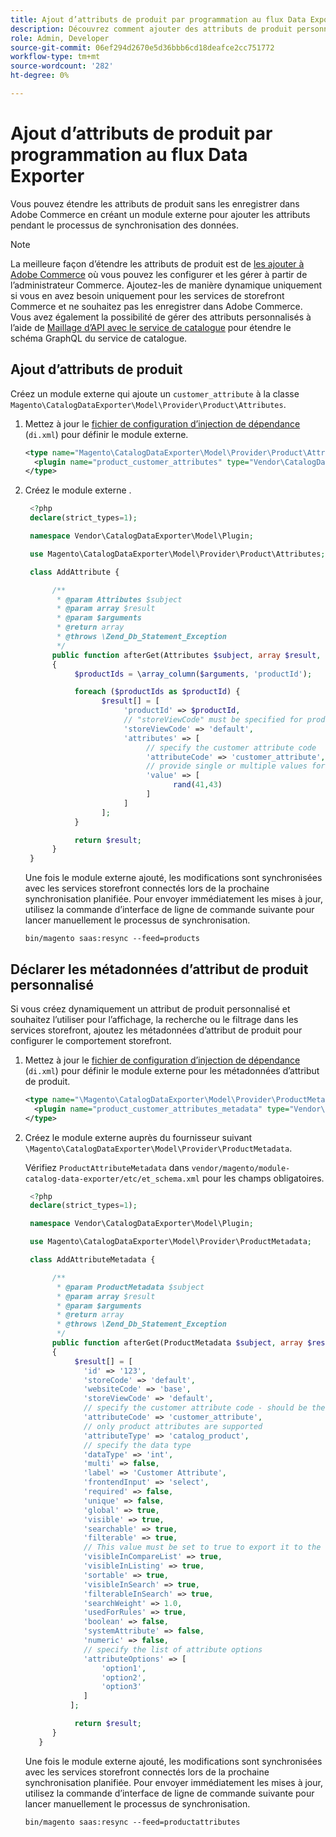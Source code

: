 ```yaml
---
title: Ajout d’attributs de produit par programmation au flux Data Exporter
description: Découvrez comment ajouter des attributs de produit personnalisés aux données de flux  [!DNL SaaS Data Export] .
role: Admin, Developer
source-git-commit: 06ef294d2670e5d36bbb6cd18deafce2cc751772
workflow-type: tm+mt
source-wordcount: '282'
ht-degree: 0%

---
```


# Ajout d’attributs de produit par programmation au flux Data Exporter

Vous pouvez étendre les attributs de produit sans les enregistrer dans Adobe Commerce en créant un module externe pour ajouter les attributs pendant le processus de synchronisation des données.

>[!NOTE]
>
>La meilleure façon d’étendre les attributs de produit est de [les ajouter à Adobe Commerce](extensibility-and-customizations.md#add-product-attributes-to-adobe-commerce) où vous pouvez les configurer et les gérer à partir de l’administrateur Commerce. Ajoutez-les de manière dynamique uniquement si vous en avez besoin uniquement pour les services de storefront Commerce et ne souhaitez pas les enregistrer dans Adobe Commerce. Vous avez également la possibilité de gérer des attributs personnalisés à l’aide de [Maillage d’API avec le service de catalogue](../catalog-service/mesh.md) pour étendre le schéma GraphQL du service de catalogue.

## Ajout d’attributs de produit

Créez un module externe qui ajoute un `customer_attribute` à la classe `Magento\CatalogDataExporter\Model\Provider\Product\Attributes`.

1. Mettez à jour le [fichier de configuration d’injection de dépendance](https://developer.adobe.com/commerce/php/development/build/dependency-injection-file/) (`di.xml`) pour définir le module externe.

   ```xml
   <type name="Magento\CatalogDataExporter\Model\Provider\Product\Attributes">
     <plugin name="product_customer_attributes" type="Vendor\CatalogDataExporter\Model\Plugin\AddAttribute"/>
   </type>
   ```

1. Créez le module externe .

   ```php
    <?php
    declare(strict_types=1);
   
    namespace Vendor\CatalogDataExporter\Model\Plugin;
   
    use Magento\CatalogDataExporter\Model\Provider\Product\Attributes;
   
    class AddAttribute {
   
         /**
          * @param Attributes $subject
          * @param array $result
          * @param $arguments
          * @return array
          * @throws \Zend_Db_Statement_Exception
          */
         public function afterGet(Attributes $subject, array $result, $arguments): array
         {
              $productIds = \array_column($arguments, 'productId');
   
              foreach ($productIds as $productId) {
                    $result[] = [
                         'productId' => $productId,
                         // "storeViewCode" must be specified for products where the customer attribute value should be set
                         'storeViewCode' => 'default',
                         'attributes' => [
                              // specify the customer attribute code
                              'attributeCode' => 'customer_attribute',
                              // provide single or multiple values for the attribute
                              'value' => [
                                    rand(41,43)
                              ]
                         ]
                    ];
              }
   
              return $result;
         }
    }
   ```

   Une fois le module externe ajouté, les modifications sont synchronisées avec les services storefront connectés lors de la prochaine synchronisation planifiée. Pour envoyer immédiatement les mises à jour, utilisez la commande d’interface de ligne de commande suivante pour lancer manuellement le processus de synchronisation.

   ```
   bin/magento saas:resync --feed=products
   ```

## Déclarer les métadonnées d’attribut de produit personnalisé

Si vous créez dynamiquement un attribut de produit personnalisé et souhaitez l’utiliser pour l’affichage, la recherche ou le filtrage dans les services storefront, ajoutez les métadonnées d’attribut de produit pour configurer le comportement storefront.

1. Mettez à jour le [fichier de configuration d’injection de dépendance](https://developer.adobe.com/commerce/php/development/build/dependency-injection-file/) (`di.xml`) pour définir le module externe pour les métadonnées d’attribut de produit.

   ```xml
   <type name="\Magento\CatalogDataExporter\Model\Provider\ProductMetadata">
     <plugin name="product_customer_attributes_metadata" type="Vendor\CatalogDataExporter\Model\Plugin\AddAttributeMetadata"/>
   </type>
   ```

1. Créez le module externe auprès du fournisseur suivant `\Magento\CatalogDataExporter\Model\Provider\ProductMetadata`.

   Vérifiez `ProductAttributeMetadata` dans `vendor/magento/module-catalog-data-exporter/etc/et_schema.xml` pour les champs obligatoires.

   ```php
    <?php
    declare(strict_types=1);
   
    namespace Vendor\CatalogDataExporter\Model\Plugin;
   
    use Magento\CatalogDataExporter\Model\Provider\ProductMetadata;
   
    class AddAttributeMetadata {
   
         /**
          * @param ProductMetadata $subject
          * @param array $result
          * @param $arguments
          * @return array
          * @throws \Zend_Db_Statement_Exception
          */
         public function afterGet(ProductMetadata $subject, array $result, $arguments): array
         {
              $result[] = [
                'id' => '123',
                'storeCode' => 'default',
                'websiteCode' => 'base',
                'storeViewCode' => 'default',
                // specify the customer attribute code - should be the same as used in the products attributes plugin
                'attributeCode' => 'customer_attribute',
                // only product attributes are supported
                'attributeType' => 'catalog_product',
                // specify the data type
                'dataType' => 'int',
                'multi' => false,
                'label' => 'Customer Attribute',
                'frontendInput' => 'select',
                'required' => false,
                'unique' => false,
                'global' => true,
                'visible' => true,
                'searchable' => true,
                'filterable' => true,
                // This value must be set to true to export it to the storefront services
                'visibleInCompareList' => true,
                'visibleInListing' => true,
                'sortable' => true,
                'visibleInSearch' => true,
                'filterableInSearch' => true,
                'searchWeight' => 1.0,
                'usedForRules' => true,
                'boolean' => false,
                'systemAttribute' => false,
                'numeric' => false,
                // specify the list of attribute options
                'attributeOptions' => [
                    'option1',
                    'option2',
                    'option3'
                ]
             ];
   
              return $result;
         }
      }
   ```

   Une fois le module externe ajouté, les modifications sont synchronisées avec les services storefront connectés lors de la prochaine synchronisation planifiée. Pour envoyer immédiatement les mises à jour, utilisez la commande d’interface de ligne de commande suivante pour lancer manuellement le processus de synchronisation.

   ```
   bin/magento saas:resync --feed=productattributes
   ```




